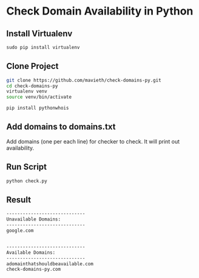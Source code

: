# Check Domain Availability in Python

## Install Virtualenv
```python
sudo pip install virtualenv
```

## Clone Project
```bash
git clone https://github.com/mavieth/check-domains-py.git
cd check-domains-py
virtualenv venv
source venv/bin/activate

pip install pythonwhois
```
## Add domains to domains.txt
Add domains (one per each line) for checker to check. It will print out availability.

## Run Script
```python
python check.py
```

## Result
```bash
-----------------------------
Unavailable Domains:
-----------------------------
google.com


-----------------------------
Available Domains:
-----------------------------
adomainthatshouldbeavailable.com
check-domains-py.com
```






